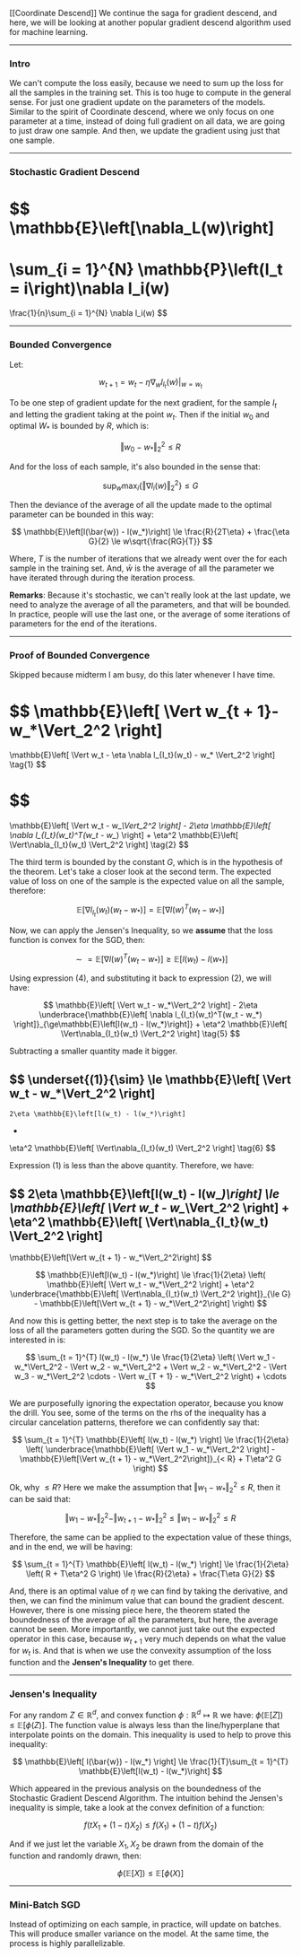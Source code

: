 [[Coordinate Descend]]
We continue the saga for gradient descend, and here, we will be looking at another popular gradient descend algorithm used for machine learning. 

---
### **Intro**

We can't compute the loss easily, because we need to sum up the loss for all the samples in the training set. This is too huge to compute in the general sense. For just one gradient update on the parameters of the models. Similar to the spirit of Coordinate descend, where we only focus on one parameter at a time, instead of doing full gradient on all data, we are going to just draw one sample. And then, we update the gradient using just that one sample. 

---
### **Stochastic Gradient Descend**

$$
\mathbb{E}\left[\nabla_L(w)\right]
=
\sum_{i = 1}^{N}
    \mathbb{P}\left(I_t = i\right)\nabla l_i(w)
=
\frac{1}{n}\sum_{i = 1}^{N}
    \nabla l_i(w)
$$

---
### **Bounded Convergence**

Let: 

$$
w_{t+1} = w_{t}-\eta \nabla_wl_{I_t}(w)|_{w = w_t}
$$

To be one step of gradient update for the next gradient, for the sample $I_t$ and letting the gradient taking at the point $w_t$. Then if the initial $w_0$ and optimal $W_*$ is bounded by $R$, which is: 

$$
\Vert w_0 - w_*\Vert_2^2 \le R
$$

And for the loss of each sample, it's also bounded in the sense that: 

$$
\sup_w\max_i \left\lbrace
    \Vert \nabla l_i(w)\Vert_2^2
\right\rbrace\le G
$$

Then the deviance of the average of all the update made to the optimal parameter can be bounded in this way: 

$$
\mathbb{E}\left[l(\bar{w}) - l(w_*)\right]
\le \frac{R}{2T\eta} + 
\frac{\eta G}{2}
\le 
w\sqrt{\frac{RG}{T}}
$$

Where, $T$ is the number of iterations that we already went over the for each sample in the training set. And, $\bar{w}$ is the average of all the parameter we have iterated through during the iteration process. 

**Remarks**: 
Because it's stochastic, we can't really look at the last update, we need to analyze the average of all the parameters, and that will be bounded. In practice, people will use the last one, or the average of some iterations of parameters for the end of the iterations. 

---
### **Proof of Bounded Convergence**

Skipped because midterm I am busy, do this later whenever I have time. 

$$
\mathbb{E}\left[
    \Vert w_{t + 1}- w_*\Vert_2^2
    \right]
= 
\mathbb{E}\left[
        \Vert 
            w_t - \eta \nabla l_{I_t}(w_t) - w_*
        \Vert_2^2
    \right]
\tag{1}
$$

$$
= 
\mathbb{E}\left[
        \Vert w_t - w_*\Vert_2^2
    \right] -
    2\eta 
    \mathbb{E}\left[
            \nabla l_{I_t}(w_t)^T(w_t - w_*)
        \right]
+ 
\eta^2 \mathbb{E}\left[
        \Vert\nabla_{I_t}(w_t) \Vert_2^2
    \right]
\tag{2}
$$

The third term is bounded by the constant $G$, which is in the hypothesis of the theorem. Let's take a closer look at the second term. The expected value of loss on one of the sample is the expected value on all the sample, therefore: 

$$
\mathbb{E}\left[\nabla l_{I_t}(w_t)(w_t - w_*)\right] = 
\mathbb{E}\left[\nabla l(w)^T(w_t - w_*)\right]
\tag{3}
$$

Now, we can apply the Jensen's Inequality, so we **assume** that the loss function is convex for the SGD, then: 

$$
\sim=
\mathbb{E}\left[\nabla l(w)^T(w_t - w_*)\right]
\ge 
\mathbb{E}\left[l(w_t) - l(w_*)\right]
\tag{4}
$$

Using expression (4), and substituting it back to expression (2), we will have: 


$$
\mathbb{E}\left[
        \Vert w_t - w_*\Vert_2^2
    \right] -
    2\eta 
    \underbrace{\mathbb{E}\left[
            \nabla l_{I_t}(w_t)^T(w_t - w_*)
        \right]}_{\ge\mathbb{E}\left[l(w_t) - l(w_*)\right]}
+ 
\eta^2 \mathbb{E}\left[
        \Vert\nabla_{I_t}(w_t) \Vert_2^2
    \right]
\tag{5}
$$

Subtracting a smaller quantity made it bigger. 

$$
\underset{(1)}{\sim} \le
\mathbb{E}\left[
        \Vert w_t - w_*\Vert_2^2
    \right] 
-
    2\eta \mathbb{E}\left[l(w_t) - l(w_*)\right]
+ 
\eta^2 \mathbb{E}\left[
        \Vert\nabla_{I_t}(w_t) \Vert_2^2
    \right]
\tag{6}
$$

Expression (1) is less than the above quantity. Therefore, we have: 

$$
2\eta \mathbb{E}\left[l(w_t) - l(w_*)\right] 
\le
\mathbb{E}\left[
        \Vert w_t - w_*\Vert_2^2
    \right] 
+ 
\eta^2 \mathbb{E}\left[
        \Vert\nabla_{I_t}(w_t) \Vert_2^2
    \right]
- 
\mathbb{E}\left[\Vert w_{t + 1} - w_*\Vert_2^2\right]
$$


$$
\mathbb{E}\left[l(w_t) - l(w_*)\right] 
\le \frac{1}{2\eta}
\left(
    \mathbb{E}\left[
            \Vert w_t - w_*\Vert_2^2
        \right] 
    + 
    \eta^2 \underbrace{\mathbb{E}\left[
            \Vert\nabla_{I_t}(w_t) \Vert_2^2
        \right]}_{\le G}
    - 
    \mathbb{E}\left[\Vert w_{t + 1} - w_*\Vert_2^2\right]
\right)
$$

And now this is getting better, the next step is to take the average on the loss of all the parameters gotten during the SGD. So the quantity we are interested in is: 

$$
\sum_{t = 1}^{T}
        l(w_t) - l(w_*)
\le
\frac{1}{2\eta} 
\left(
        \Vert w_1  - w_*\Vert_2^2
        -
        \Vert w_2  - w_*\Vert_2^2
        + 
        \Vert w_2  - w_*\Vert_2^2
        - 
        \Vert w_3  - w_*\Vert_2^2
        \cdots 
        - 
        \Vert w_{T + 1} - w_*\Vert_2^2
\right) + \cdots
$$

We are purposefully ignoring the expectation operator, because you know the drill. You see, some of the terms on the rhs of the inequality has a circular cancelation patterns, therefore we can confidently say that: 

$$
\sum_{t = 1}^{T} \mathbb{E}\left[
        l(w_t) - l(w_*)
    \right]
\le
\frac{1}{2\eta}
\left(
    \underbrace{\mathbb{E}\left[
            \Vert w_1 - w_*\Vert_2^2
        \right] 
    -
    \mathbb{E}\left[\Vert w_{t + 1} - w_*\Vert_2^2\right]}_{< R}
    + 
    T\eta^2 G
\right)
$$

Ok, why $\le R$? Here we make the assumption that $\Vert w_1 - w_*\Vert_2^2 \le R$, then it can be said that: 

$$
\Vert w_1 - w_*\Vert_2^2 - \Vert w_{t+1} - w_*\Vert_2^2 \le \Vert w_1 - w_*\Vert_2^2 \le R
$$

Therefore, the same can be applied to the expectation value of these things, and in the end, we will be having: 

$$
\sum_{t = 1}^{T} \mathbb{E}\left[
        l(w_t) - l(w_*)
    \right]
\le
\frac{1}{2\eta}
\left(
    R
    + 
    T\eta^2 G
\right) \le \frac{R}{2\eta} + \frac{T\eta G}{2}
$$

And, there is an optimal value of $\eta$ we can find by taking the derivative, and then, we can find the minimum value that can bound the gradient descent. However, there is one missing piece here, the theorem stated the boundedness of the average of all the parameters, but here, the average cannot be seen. More importantly, we cannot just take out the expected operator in this case, because $w_{t+ 1}$ very much depends on what the value for $w_t$ is. And that is when we use the convexity assumption of the loss function and the **Jensen's Inequality** to get there. 

---
### **Jensen's Inequality**

For any random $Z\in\mathbb{R}^d$, and convex function $\phi: \mathbb{R}^d \mapsto \mathbb{R}$ we have: $\phi(\mathbb{E}[Z])\le \mathbb{E}[\phi(Z)]$. The function value is always less than the line/hyperplane that interpolate points on the domain. 
This inequality is used to help to prove this inequality: 

$$
\mathbb{E}\left[
        l(\bar{w}) - l(w_*)
    \right]
\le 
\frac{1}{T}\sum_{t = 1}^{T}
    \mathbb{E}\left[l(w_t) - l(w_*)\right]
$$

Which appeared in the previous analysis on the boundedness of the Stochastic Gradient Descend Algorithm. The intuition behind the Jensen's inequality is simple, take a look at the convex definition of a function: 

$$
f(tX_1 + (1 -t)X_2)\le f(X_1) + (1 - t)f(X_2)
$$

And if we just let the variable $X_1, X_2$ be drawn from the domain of the function and randomly drawn, then: 

$$
\phi(\mathbb{E}\left[X\right])
\le 
\mathbb{E}\left[\phi(X)\right]
$$

---
### **Mini-Batch SGD**

Instead of optimizing on each sample, in practice, will update on batches. This will produce smaller variance on the model. At the same time, the process is highly parallelizable. 



